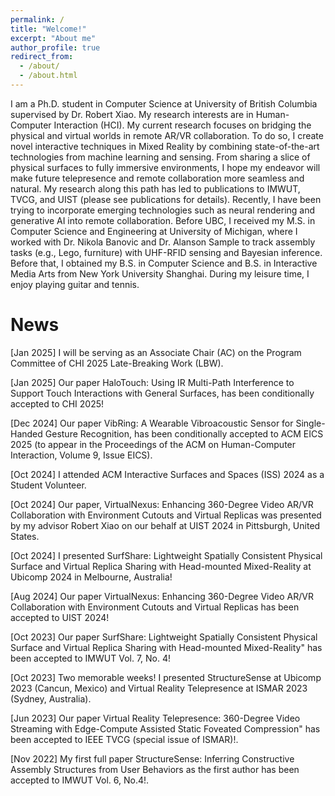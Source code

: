 ```yaml
---
permalink: /
title: "Welcome!"
excerpt: "About me"
author_profile: true
redirect_from: 
  - /about/
  - /about.html
---
```


I am a Ph.D. student in Computer Science at <a href="https://www.ubc.ca/" style="text-decoration:none" target="_blank">University of British Columbia</a> supervised by Dr. <a href="https://www.robertxiao.ca/" style="text-decoration:none" target="_blank">Robert Xiao</a>. My research interests are in Human-Computer Interaction (HCI). My current research focuses on bridging the physical and virtual worlds in remote AR/VR collaboration. To do so, I create novel interactive techniques in Mixed Reality by combining state-of-the-art technologies from machine learning and sensing. From sharing a slice of physical surfaces to fully immersive environments, I hope my endeavor will make future telepresence and remote collaboration more seamless and natural. My research along this path has led to publications to IMWUT, TVCG, and UIST (please see <a href="/publications" style="text-decoration:none">publications</a> for details). Recently, I have been trying to incorporate emerging technologies such as neural rendering and generative AI into remote collaboration. Before UBC, I received my M.S. in Computer Science and Engineering at <a href="https://umich.edu/" style="text-decoration:none" target="_blank">University of Michigan</a>, where I worked with Dr. <a href="http://www.nikolabanovic.net/" style="text-decoration:none" target="_blank">Nikola Banovic</a> and Dr. <a href="https://www.alansonsample.com/" style="text-decoration:none" target="_blank">Alanson Sample</a> to track assembly tasks (e.g., Lego, furniture) with UHF-RFID sensing and Bayesian inference. Before that, I obtained my B.S. in Computer Science and B.S. in Interactive Media Arts from <a href="https://shanghai.nyu.edu/" style="text-decoration:none" target="_blank">New York University Shanghai</a>. During my leisure time, I enjoy playing guitar and tennis.

# News
[Jan 2025] I will be serving as an Associate Chair (AC) on the Program Committee of CHI 2025 Late-Breaking Work (LBW).

[Jan 2025] Our paper HaloTouch: Using IR Multi-Path Interference to Support Touch Interactions with General Surfaces, has been conditionally accepted to <a href="https://chi2025.acm.org/" style="text-decoration:none">CHI 2025</a>!

[Dec 2024] Our paper VibRing: A Wearable Vibroacoustic Sensor for Single-Handed Gesture Recognition, has been conditionally accepted to <a href="https://eics.acm.org/2025/" style="text-decoration:none">ACM EICS 2025</a> (to appear in the <a href="https://dl.acm.org/journal/pacmhci/tracks/eics" style="text-decoration:none">Proceedings of the ACM on Human-Computer Interaction, Volume 9, Issue EICS</a>).

[Oct 2024] I attended <a href="https://iss2024.acm.org/" style="text-decoration:none">ACM Interactive Surfaces and Spaces (ISS) 2024</a> as a Student Volunteer.

[Oct 2024] Our paper, <a href="/publications/virtual-nexus" style="text-decoration:none">VirtualNexus: Enhancing 360-Degree Video AR/VR Collaboration with Environment Cutouts and Virtual Replicas</a> was presented by my advisor Robert Xiao on our behalf at <a href="https://uist.acm.org/2024/" style="text-decoration:none" target="_blank">UIST 2024</a> in Pittsburgh, United States.

[Oct 2024] I presented <a href="/publications/surf-share" style="text-decoration:none">SurfShare: Lightweight Spatially Consistent Physical Surface and Virtual Replica Sharing with Head-mounted Mixed-Reality</a> at <a href="https://www.ubicomp.org/ubicomp-iswc-2024/" style="text-decoration:none" target="_blank">Ubicomp 2024</a> in Melbourne, Australia!

[Aug 2024] Our paper <a href="/publications/virtual-nexus" style="text-decoration:none">VirtualNexus: Enhancing 360-Degree Video AR/VR Collaboration with Environment Cutouts and Virtual Replicas</a> has been accepted to <a href="https://uist.acm.org/2024/" style="text-decoration:none" target="_blank">UIST 2024</a>!

[Oct 2023] Our paper <a href="/publications/surf-share" style="text-decoration:none">SurfShare: Lightweight Spatially Consistent Physical Surface and Virtual Replica Sharing with Head-mounted Mixed-Reality"</a> has been accepted to <a href="https://dl.acm.org/journal/imwut" style="text-decoration:none" target="_blank">IMWUT</a> Vol. 7, No. 4!

[Oct 2023] Two memorable weeks! I presented <a href="/publications/structuresense" style="text-decoration:none">StructureSense</a> at Ubicomp 2023 (Cancun, Mexico) and <a href="/publications/vr-telepresence" style="text-decoration:none">Virtual Reality Telepresence</a> at ISMAR 2023 (Sydney, Australia).

[Jun 2023] Our paper <a href="/publications/vr-telepresence" style="text-decoration:none">Virtual Reality Telepresence: 360-Degree Video Streaming with Edge-Compute Assisted Static Foveated Compression"</a> has been accepted to <a href="https://ieeexplore.ieee.org/xpl/RecentIssue.jsp?punumber=2945" style="text-decoration:none" target="_blank">IEEE TVCG</a> (special issue of ISMAR)!.

[Nov 2022] My first full paper <a href="/publications/structuresense" style="text-decoration:none">StructureSense: Inferring Constructive Assembly Structures from User Behaviors</a> as the first author has been accepted to <a href="https://dl.acm.org/journal/imwut" style="text-decoration:none" target="_blank">IMWUT</a> Vol. 6, No.4!.